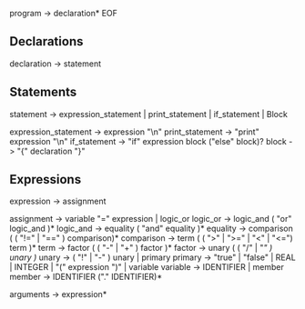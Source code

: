 program                 ->      declaration* EOF

## Declarations
declaration             ->      statement

## Statements
statement               ->      expression_statement | print_statement | if_statement | Block

expression_statement    ->      expression "\n"
print_statement         ->      "print" expression "\n"
if_statement            ->      "if" expression block ("else" block)?
block                   ->      "{" declaration "}"

## Expressions
expression              ->      assignment

assignment              ->      variable "=" expression | logic_or
logic_or                ->      logic_and ( "or" logic_and )*
logic_and               ->      equality ( "and" equality )*
equality                ->      comparison ( ( "!=" | "==" ) comparison)*
comparison              ->      term ( ( ">" | ">=" | "<" | "<=") term )*
term                    ->      factor ( ( "-" | "+" ) factor )*
factor                  ->      unary ( ( "/" | "*" ) unary )*
unary                   ->      ( "!" | "-" ) unary | primary
primary                 ->      "true" | "false" | REAL | INTEGER | "(" expression ")" | variable
variable                ->      IDENTIFIER | member
member                  ->      IDENTIFIER ("." IDENTIFIER)*


arguments               ->      expression*
